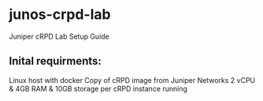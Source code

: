 # junos-crpd-lab
Juniper cRPD Lab Setup Guide


## Inital requirments:
Linux host with docker
Copy of cRPD image from Juniper Networks
2 vCPU & 4GB RAM & 10GB storage per cRPD instance running
